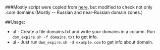 ###Mostly script were copied from [here](https://github.com/ashworthconsulting/domain-check), but modified to check not only .com domains (Mostly -- Russian and near-Russian domain zones.)

##Usage:

+ ul - Create a file domains.txt and write your domains in a column. Run ```dom_expire.sh -f domains.txt``` to get info.
+ ul - Just run ```dom_expire.sh -d example.com``` to get info about domain.
